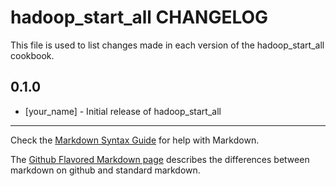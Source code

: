 # hadoop_start_all CHANGELOG

This file is used to list changes made in each version of the hadoop_start_all cookbook.

## 0.1.0
- [your_name] - Initial release of hadoop_start_all

- - -
Check the [Markdown Syntax Guide](http://daringfireball.net/projects/markdown/syntax) for help with Markdown.

The [Github Flavored Markdown page](http://github.github.com/github-flavored-markdown/) describes the differences between markdown on github and standard markdown.
